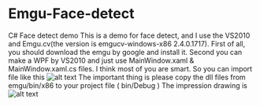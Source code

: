 # Emgu-Face-detect
C# Face detect demo
This is a demo for face detect, and I use the VS2010 and Emgu.cv(the version is emgucv-windows-x86 2.4.0.1717).
First of all, you should download the emgu by google and install it.
Second you can make a WPF by VS2010 and just use MainWindow.xaml & MainWindow.xaml.cs files.
I think most of you are smart. So you can import file like this 
![alt text](https://images-cdn.shimo.im/KuWtJZQWunEVGqUb/5.png!thumbnail)
The important thing is please copy the dll files from emgu/bin/x86 to your project file ( bin/Debug )
The impression drawing is
![alt text](https://images-cdn.shimo.im/kmG7c1wIyPEMVQcn/4.png!thumbnail)
